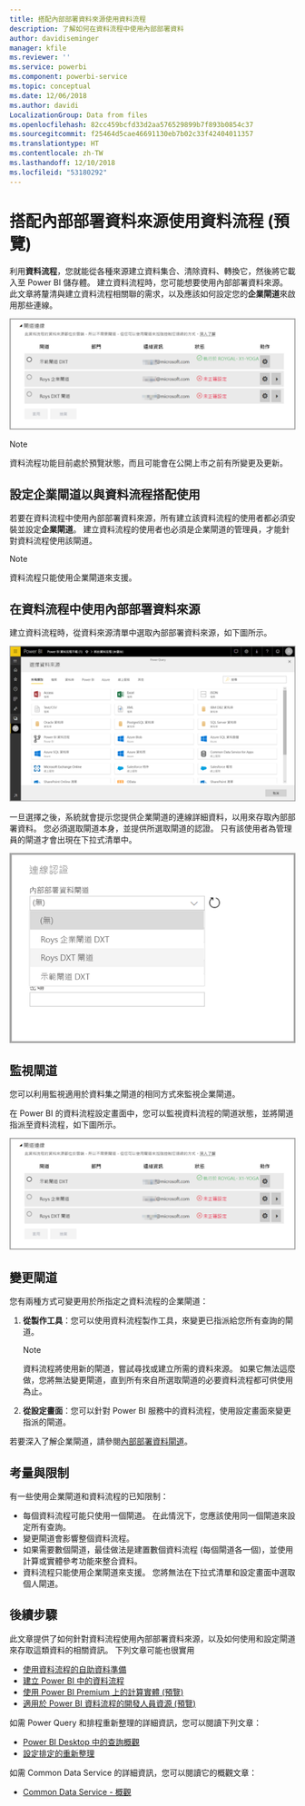 ```yaml
---
title: 搭配內部部署資料來源使用資料流程
description: 了解如何在資料流程中使用內部部署資料
author: davidiseminger
manager: kfile
ms.reviewer: ''
ms.service: powerbi
ms.component: powerbi-service
ms.topic: conceptual
ms.date: 12/06/2018
ms.author: davidi
LocalizationGroup: Data from files
ms.openlocfilehash: 82cc459bcfd33d2aa576529899b7f893b0854c37
ms.sourcegitcommit: f25464d5cae46691130eb7b02c33f42404011357
ms.translationtype: HT
ms.contentlocale: zh-TW
ms.lasthandoff: 12/10/2018
ms.locfileid: "53180292"
---
```

# <a name="using-dataflows-with-on-premises-data-sources-preview"></a>搭配內部部署資料來源使用資料流程 (預覽)

利用**資料流程**，您就能從各種來源建立資料集合、清除資料、轉換它，然後將它載入至 Power BI 儲存體。 建立資料流程時，您可能想要使用內部部署資料來源。 此文章將釐清與建立資料流程相關聯的需求，以及應該如何設定您的**企業閘道**來啟用那些連線。

![資料流程和閘道](media/service-dataflows-onpremises-gateways/onpremises-gateways_01.png)

> [!NOTE]
> 資料流程功能目前處於預覽狀態，而且可能會在公開上市之前有所變更及更新。
 
## <a name="configuring-an-enterprise-gateway-for-use-with-dataflows"></a>設定企業閘道以與資料流程搭配使用

若要在資料流程中使用內部部署資料來源，所有建立該資料流程的使用者都必須安裝並設定**企業閘道**。 建立資料流程的使用者也必須是企業閘道的管理員，才能針對資料流程使用該閘道。

> [!NOTE]
> 資料流程只能使用企業閘道來支援。

## <a name="using-an-on-premises-data-source-in-a-dataflow"></a>在資料流程中使用內部部署資料來源

建立資料流程時，從資料來源清單中選取內部部署資料來源，如下圖所示。

![選擇內部部署資料來源](media/service-dataflows-onpremises-gateways/onpremises-gateways_02a.png)

一旦選擇之後，系統就會提示您提供企業閘道的連線詳細資料，以用來存取內部部署資料。 您必須選取閘道本身，並提供所選取閘道的認證。 只有該使用者為管理員的閘道才會出現在下拉式清單中。

![提供連線詳細資料](media/service-dataflows-onpremises-gateways/onpremises-gateways_03.png)

## <a name="monitoring-your-gateway"></a>監視閘道

您可以利用監視適用於資料集之閘道的相同方式來監視企業閘道。

在 Power BI 的資料流程設定畫面中，您可以監視資料流程的閘道狀態，並將閘道指派至資料流程，如下圖所示。

![監視閘道](media/service-dataflows-onpremises-gateways/onpremises-gateways_01.png)

## <a name="changing-a-gateway"></a>變更閘道

您有兩種方式可變更用於所指定之資料流程的企業閘道：

1. **從製作工具**：您可以使用資料流程製作工具，來變更已指派給您所有查詢的閘道。

    > [!NOTE]
    > 資料流程將使用新的閘道，嘗試尋找或建立所需的資料來源。 如果它無法這麼做，您將無法變更閘道，直到所有來自所選取閘道的必要資料流程都可供使用為止。

2. **從設定畫面**：您可以針對 Power BI 服務中的資料流程，使用設定畫面來變更指派的閘道。

若要深入了解企業閘道，請參閱[內部部署資料閘道](service-gateway-onprem.md)。

## <a name="considerations-and-limitations"></a>考量與限制

有一些使用企業閘道和資料流程的已知限制：

* 每個資料流程可能只使用一個閘道。 在此情況下，您應該使用同一個閘道來設定所有查詢。
* 變更閘道會影響整個資料流程。
* 如果需要數個閘道，最佳做法是建置數個資料流程 (每個閘道各一個)，並使用計算或實體參考功能來整合資料。
* 資料流程只能使用企業閘道來支援。 您將無法在下拉式清單和設定畫面中選取個人閘道。


## <a name="next-steps"></a>後續步驟

此文章提供了如何針對資料流程使用內部部署資料來源，以及如何使用和設定閘道來存取這類資料的相關資訊。 下列文章可能也很實用

* [使用資料流程的自助資料準備](service-dataflows-overview.md)
* [建立 Power BI 中的資料流程](service-dataflows-create-use.md)
* [使用 Power BI Premium 上的計算實體 (預覽)](service-dataflows-computed-entities-premium.md)
* [適用於 Power BI 資料流程的開發人員資源 (預覽)](service-dataflows-developer-resources.md)

如需 Power Query 和排程重新整理的詳細資訊，您可以閱讀下列文章：
* [Power BI Desktop 中的查詢概觀](desktop-query-overview.md)
* [設定排定的重新整理](refresh-scheduled-refresh.md)

如需 Common Data Service 的詳細資訊，您可以閱讀它的概觀文章：
* [Common Data Service - 概觀](https://docs.microsoft.com/powerapps/common-data-model/overview)

